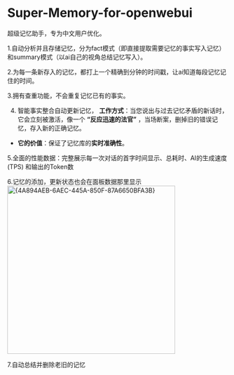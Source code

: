 # Super-Memory-for-openwebui

超级记忆助手，专为中文用户优化。

1.自动分析并且存储记忆，分为fact模式（即直接提取需要记忆的事实写入记忆）和summary模式（以ai自己的视角总结记忆写入）。

2.为每一条新存入的记忆，都打上一个精确到分钟的时间戳，让ai知道每段记忆记住的时间。

3.拥有查重功能，不会重复记忆已有的事实。 

4. 智能事实整合自动更新记忆， **工作方式**：当您说出与过去记忆矛盾的新话时，它会立刻被激活，像一个 **“反应迅速的法官”** ，当场断案，删掉旧的错误记忆，存入新的正确记忆。
* **它的价值**：保证了记忆库的**实时准确性**。

5.全面的性能数据：完整展示每一次对话的首字时间显示、总耗时、AI的生成速度 (TPS) 和输出的Token数

6.记忆的添加，更新状态也会在面板数据那里显示
<img width="383" alt="{4A894AEB-6AEC-445A-850F-87A6650BFA3B}" src="https://github.com/user-attachments/assets/eea4b152-fa35-4273-bd6d-fbf7a3fa9071" />

7.自动总结并删除老旧的记忆

